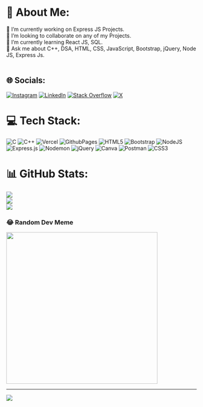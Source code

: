 # 💫 About Me:
🔭 I’m currently working on Express JS Projects. <br>👯 I’m looking to collaborate on any of my Projects. <br>🌱 I’m currently learning React JS, SQL. <br>💬 Ask me about C++, DSA, HTML, CSS, JavaScript, Bootstrap, jQuery, Node JS, Express Js.<br><br>


## 🌐 Socials:
[![Instagram](https://img.shields.io/badge/Instagram-%23E4405F.svg?logo=Instagram&logoColor=white)](https://instagram.com/adityaraj.pdf) [![LinkedIn](https://img.shields.io/badge/LinkedIn-%230077B5.svg?logo=linkedin&logoColor=white)](https://linkedin.com/in/adiraj04) [![Stack Overflow](https://img.shields.io/badge/-Stackoverflow-FE7A16?logo=stack-overflow&logoColor=white)](https://stackoverflow.com/users/21649639) [![X](https://img.shields.io/badge/X-black.svg?logo=X&logoColor=white)](https://x.com/adi_raj04) 

# 💻 Tech Stack:
![C](https://img.shields.io/badge/c-%2300599C.svg?style=flat&logo=c&logoColor=white) ![C++](https://img.shields.io/badge/c++-%2300599C.svg?style=flat&logo=c%2B%2B&logoColor=white) ![Vercel](https://img.shields.io/badge/vercel-%23000000.svg?style=flat&logo=vercel&logoColor=white) ![GithubPages](https://img.shields.io/badge/github%20pages-121013?style=flat&logo=github&logoColor=white) ![HTML5](https://img.shields.io/badge/html5-%23E34F26.svg?style=flat&logo=html5&logoColor=white) ![Bootstrap](https://img.shields.io/badge/bootstrap-%238511FA.svg?style=flat&logo=bootstrap&logoColor=white) ![NodeJS](https://img.shields.io/badge/node.js-6DA55F?style=flat&logo=node.js&logoColor=white) ![Express.js](https://img.shields.io/badge/express.js-%23404d59.svg?style=flat&logo=express&logoColor=%2361DAFB) ![Nodemon](https://img.shields.io/badge/NODEMON-%23323330.svg?style=flat&logo=nodemon&logoColor=%BBDEAD) ![jQuery](https://img.shields.io/badge/jquery-%230769AD.svg?style=flat&logo=jquery&logoColor=white) ![Canva](https://img.shields.io/badge/Canva-%2300C4CC.svg?style=flat&logo=Canva&logoColor=white) ![Postman](https://img.shields.io/badge/Postman-FF6C37?style=flat&logo=postman&logoColor=white) ![CSS3](https://img.shields.io/badge/css3-%231572B6.svg?style=flat&logo=css3&logoColor=white)
# 📊 GitHub Stats:
![](https://github-readme-stats.vercel.app/api?username=adi1719&theme=material-palenight&hide_border=true&include_all_commits=true&count_private=true)<br/>
![](https://github-readme-streak-stats.herokuapp.com/?user=adi1719&theme=material-palenight&hide_border=true)<br/>
![](https://github-readme-stats.vercel.app/api/top-langs/?username=adi1719&theme=material-palenight&hide_border=true&include_all_commits=true&count_private=true&layout=compact)



### 😂 Random Dev Meme
<img src='https://randommeme-five.vercel.app/' style="height: 400px;"/>

---
[![](https://visitcount.itsvg.in/api?id=adi1719&icon=3&color=3)](https://visitcount.itsvg.in)

<!-- Proudly created with GPRM ( https://gprm.itsvg.in ) -->
